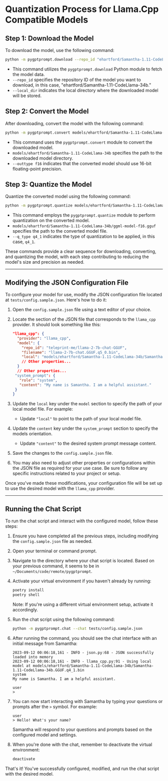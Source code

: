 # Quantization Process for Llama.Cpp Compatible Models

## Step 1: Download the Model

To download the model, use the following command:

```sh
python -m pygptprompt.download --repo_id "ehartford/Samantha-1.11-CodeLlama-34b" --local_dir "models/ehartford/Samantha-1.11-CodeLlama-34b"
```

- This command utilizes the `pygptprompt.download` Python module to fetch the
  model data.
- `--repo_id` specifies the repository ID of the model you want to download, in
  this case, "ehartford/Samantha-1.11-CodeLlama-34b."
- `--local_dir` indicates the local directory where the downloaded model will be
  stored.

## Step 2: Convert the Model

After downloading, convert the model with the following command:

```sh
python -m pygptprompt.convert models/ehartford/Samantha-1.11-CodeLlama-34b --outtype f16
```

- This command uses the `pygptprompt.convert` module to convert the downloaded
  model.
- `models/ehartford/Samantha-1.11-CodeLlama-34b` specifies the path to the
  downloaded model directory.
- `--outtype f16` indicates that the converted model should use 16-bit
  floating-point precision.

## Step 3: Quantize the Model

Quantize the converted model using the following command:

```sh
python -m pygptprompt.quantize models/ehartford/Samantha-1.11-CodeLlama-34b/ggml-model-f16.gguf --q_type q4_1
```

- This command employs the `pygptprompt.quantize` module to perform quantization
  on the converted model.
- `models/ehartford/Samantha-1.11-CodeLlama-34b/ggml-model-f16.gguf` specifies
  the path to the converted model file.
- `--q_type q4_1` indicates the type of quantization to be applied, in this
  case, `q4_1`.

These commands provide a clear sequence for downloading, converting, and
quantizing the model, with each step contributing to reducing the model's size
and precision as needed.

---

## Modifying the JSON Configuration File

To configure your model for use, modify the JSON configuration file located at
`tests/config.sample.json`. Here's how to do it:

1. Open the `config.sample.json` file using a text editor of your choice.

2. Locate the section of the JSON file that corresponds to the `llama_cpp`
   provider. It should look something like this:

   ```json
   "llama_cpp": {
     "provider": "llama_cpp",
     "model": {
       "repo_id": "teleprint-me/llama-2-7b-chat-GGUF",
       "filename": "llama-2-7b-chat.GGUF.q5_0.bin",
       "local": "models/ehartford/Samantha-1.11-CodeLlama-34b/Samantha-1.11-CodeLlama-34b.GGUF.q4_1.bin",
       // Other properties...
     }
     // Other properties...
    "system_prompt": {
      "role": "system",
      "content": "My name is Samantha. I am a helpful assistant."
    }
   }
   ```

3. Update the `local` key under the `model` section to specify the path of your
   local model file. For example:

   - Update `"local"` to point to the path of your local model file.

4. Update the `content` key under the `system_prompt` section to specify the
   models orientation.

   - Update `"content"` to the desired system prompt message content.

5. Save the changes to the `config.sample.json` file.

6. You may also need to adjust other properties or configurations within the
   JSON file as required for your use case. Be sure to follow any specific
   instructions related to your project or setup.

Once you've made these modifications, your configuration file will be set up to
use the desired model with the `llama_cpp` provider.

---

## Running the Chat Script

To run the chat script and interact with the configured model, follow these
steps:

1. Ensure you have completed all the previous steps, including modifying the
   `config.sample.json` file as needed.

2. Open your terminal or command prompt.

3. Navigate to the directory where your chat script is located. Based on your
   previous command, it seems to be in `~/Documents/code/remote/pygptprompt`.

4. Activate your virtual environment if you haven't already by running:

   ```sh
   poetry install
   poetry shell
   ```

   Note: If you're using a different virtual environment setup, activate it
   accordingly.

5. Run the chat script using the following command:

   ```sh
   python -m pygptprompt.chat --chat tests/config.sample.json
   ```

6. After running the command, you should see the chat interface with an initial
   message from Samantha:

   ```
   2023-09-12 00:06:18,161 - INFO - json.py:68 - JSON successfully loaded into memory
   2023-09-12 00:06:18,161 - INFO - llama_cpp.py:91 - Using local model at models/ehartford/Samantha-1.11-CodeLlama-34b/Samantha-1.11-CodeLlama-34b.GGUF.q4_1.bin
   system
   My name is Samantha. I am a helpful assistant.

   user
   >
   ```

7. You can now start interacting with Samantha by typing your questions or
   prompts after the `>` symbol. For example:

   ```
   user
   > Hello! What's your name?
   ```

   Samantha will respond to your questions and prompts based on the configured
   model and settings.

8. When you're done with the chat, remember to deactivate the virtual
   environment:

   ```sh
   deactivate
   ```

That's it! You've successfully configured, modified, and run the chat script
with the desired model.
